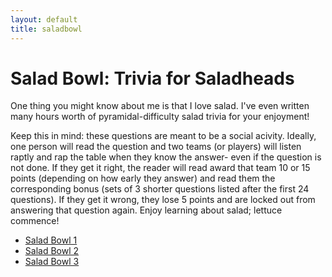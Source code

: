 ```yaml
---
layout: default
title: saladbowl
---
```


# Salad Bowl: Trivia for Saladheads

One thing you might know about me is that I love salad. I've even written many hours worth of pyramidal-difficulty salad trivia for your enjoyment! 

Keep this in mind: these questions are meant to be a social acivity. Ideally, one person will read the question and two teams (or players) will listen raptly and rap the table when they know the answer- even if the question is not done. If they get it right, the reader will read award that team 10 or 15 points (depending on how early they answer) and read them the corresponding bonus (sets of 3 shorter questions listed after the first 24 questions). If they get it wrong, they lose 5 points and are locked out from answering that question again. Enjoy learning about salad; lettuce commence!

<ul>
  <li><a href="/files/SaladBowl1.pdf">Salad Bowl 1</a></li>
  <li><a href="/files/SaladBowl2.pdf">Salad Bowl 2</a></li>
  <li><a href="/files/SaladBowl3.pdf">Salad Bowl 3</a></li>
</ul>  
  
 
